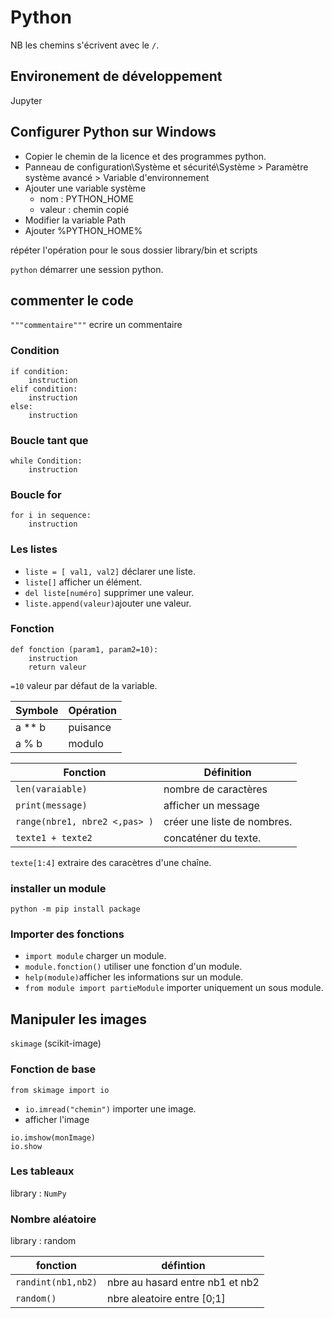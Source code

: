 # Python

NB les chemins s'écrivent avec le `/`.

## Environement de développement

Jupyter

## Configurer Python sur Windows

* Copier le chemin de la licence et des programmes python.
* Panneau de configuration\Système et sécurité\Système > Paramètre système avancé > Variable d'environnement
* Ajouter une variable système 
	* nom : PYTHON_HOME
	* valeur : chemin copié
* Modifier la variable Path
* Ajouter %PYTHON_HOME% 

répéter l'opération pour le sous dossier library/bin et scripts

`python` démarrer une session python.

## commenter le code

`"""commentaire"""` ecrire un commentaire

### Condition 

```
if condition:
	instruction
elif condition:
	instruction
else:
	instruction
```

### Boucle tant que

```
while Condition:
	instruction
```

### Boucle for

```
for i in sequence:
	instruction
```

### Les listes

* `liste = [ val1, val2]` déclarer une liste.
* `liste[]` afficher un élément.
* `del liste[numéro]` supprimer une valeur.
* `liste.append(valeur)`ajouter une valeur.

### Fonction 

```
def fonction (param1, param2=10):
	instruction
	return valeur
```

`=10` valeur par défaut de la variable.

| Symbole | Opération |
|---|---|
| a ** b | puisance |
| a % b | modulo |

| Fonction | Définition | 
|---|---|
| `len(varaiable)` | nombre de caractères |
| `print(message)` | afficher un message |
| `range(nbre1, nbre2 <,pas> )` | créer une liste de nombres. |
| `texte1 + texte2` | concaténer du texte. |

`texte[1:4]` extraire des caracètres d'une chaîne.

### installer un module

```
python -m pip install package
``` 

### Importer des fonctions

* `import module` charger un module.
* `module.fonction()` utiliser une fonction d'un module.
* `help(module)`afficher les informations sur un module.
* `from module import partieModule` importer uniquement un sous module.

## Manipuler les images

`skimage` (scikit-image)

### Fonction de base

`from skimage import io`

* `io.imread("chemin")` importer une image.
* afficher l'image
```
io.imshow(monImage)
io.show 
```

### Les tableaux

library : `NumPy`

### Nombre aléatoire
library : random 

| fonction | défintion |
|---|---|
| `randint(nb1,nb2)` | nbre au hasard entre nb1 et nb2 |
| `random()` | nbre aleatoire entre [0;1] |

